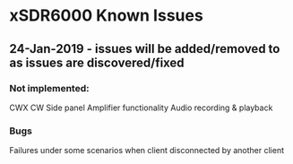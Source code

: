 # xSDR6000 Known Issues

## 24-Jan-2019 - issues will be added/removed to as issues are discovered/fixed

### Not implemented:

  CWX
  CW Side panel
  Amplifier functionality
  Audio recording & playback


### Bugs

  Failures under some scenarios when client disconnected by another client



